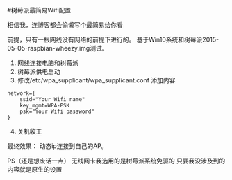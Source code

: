 #树莓派最简易Wifi配置

相信我，连博客都会偷懒写个最简易给你看

前提，只有一根网线没有网络的前提下进行的。
基于Win10系统和树莓派2015-05-05-raspbian-wheezy.img测试。

1. 网线连接电脑和树莓派
2. 树莓派供电启动
3. 修改/etc/wpa_supplicant/wpa_supplicant.conf
	添加内容
```
network={
	ssid="Your Wifi name"
	key_mgmt=WPA-PSK
	psk="Your Wifi password"
}
```
4. 关机收工

最终效果：
动态ip连接到自己的AP。

PS（还是想废话一点）
无线网卡我选用的是树莓派系统免驱的
只要我没涉及到的内容就是原生的设置